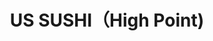 ---
layout: place
title: "US SUSHI（High Point)"
permalink: /north-carolina/high-point/us-sushi-high-point.html
stateAbbr: NC
stateName: North Carolina
cityName: High Point
seo:
  name: "US SUSHI（High Point)"
  type: Restaurant
  links: null
description: "US SUSHI（High Point) serves delicious sushi in High Point, North Carolina. Try fresh Japanese dishes for a great dining experience. "
place_id: ChIJ943JjpsFU4gRqMaO4eyq-x4
photos:
  - name: >-
      places/ChIJ943JjpsFU4gRqMaO4eyq-x4/photos/AeeoHcKneMmK3Y65ZYjlX-_iZdIq5EvPb16lP4YsJ9P2f8Cv3YNBz6Q70oVG3n0lEOWSf6rcvDF4g4Q9mYKoTJnBK3Er1HE2dncjkTlmsRhnRd8H9fhaKIUd7MRs7xzi34NUAAtPbQKIj-NLUJq7KgnCTMlr0tnMh0nRtCt0Dkh9jkL5QJ60LqXqRpkA8T2hira8s0WZt3Q2lvw6UElF90AX7knqtVvaSbNyT4NDFv7aVP0oCqvsy6-ugNS3HVf0F__QxCd_XxN0tVFFDn2rqj584qtJMHSyayAKtigoijqbrIdLUg
    widthPx: 4800
    heightPx: 3600
    authorAttributions:
      - displayName: US SUSHI（High Point)
        uri: https://maps.google.com/maps/contrib/103698565661355041002
        photoUri: >-
          https://lh3.googleusercontent.com/a/ACg8ocLhKCOUHH4Y00k_nm-4UpvMudQ91NXJ_ozBCs__ddOr5Kr_nA=s100-p-k-no-mo
    flagContentUri: >-
      https://www.google.com/local/imagery/report/?cb_client=maps_api_places.places_api&image_key=!1e10!2sAF1QipNPDoUW5x2gC0uDEAbV3AYsRfOwZ3B47AGeGXsR&hl=en-US
    googleMapsUri: >-
      https://www.google.com/maps/place//data=!3m4!1e2!3m2!1sAF1QipNPDoUW5x2gC0uDEAbV3AYsRfOwZ3B47AGeGXsR!2e10!4m2!3m1!1s0x8853059b8ec98df7:0x1efbaaece18ec6a8
  - name: >-
      places/ChIJ943JjpsFU4gRqMaO4eyq-x4/photos/AeeoHcI1Vyo3pPw7FWwc5zYXsY6B0xuPMrJxjvTa1xBISfzpL_il36xn_kxAdkB7i9q_Et77y8z8mCdi8IqeGRncN1HF29s5PzyXqh8sluz9qchgyZJZ80AdKfonuQSEC3QpZCNCGAChOD_vf261Unsl5oUSqbWcxzxCoociWXzY-VV2-aOGeiVkhrvoBzbR61q-RzSt5NylhxWOv2JjKykXSO5hGBom8Gj749iz8FE6QzNFalncMjqhtVs6JsHEbTh1mEJX1OfxzV_O9s_2r_4pCwk12NsyxiXcpYUlfh8QiNHHTw
    widthPx: 1290
    heightPx: 727
    authorAttributions:
      - displayName: US SUSHI（High Point)
        uri: https://maps.google.com/maps/contrib/103698565661355041002
        photoUri: >-
          https://lh3.googleusercontent.com/a/ACg8ocLhKCOUHH4Y00k_nm-4UpvMudQ91NXJ_ozBCs__ddOr5Kr_nA=s100-p-k-no-mo
    flagContentUri: >-
      https://www.google.com/local/imagery/report/?cb_client=maps_api_places.places_api&image_key=!1e10!2sAF1QipO9dCgvV6Em12aSjx_xnNDOm7mnGWICpzvLWVVw&hl=en-US
    googleMapsUri: >-
      https://www.google.com/maps/place//data=!3m4!1e2!3m2!1sAF1QipO9dCgvV6Em12aSjx_xnNDOm7mnGWICpzvLWVVw!2e10!4m2!3m1!1s0x8853059b8ec98df7:0x1efbaaece18ec6a8
  - name: >-
      places/ChIJ943JjpsFU4gRqMaO4eyq-x4/photos/AeeoHcIGF2Akfpu-iF1Uak9MyMwp2c5PyVAoAotYsbgTxwX3ESQ1_uIYPDJnRytD99a5uLgG9S-E7HDXMrIsz5_06ptFJcNp_a5OO4F9WeKC3KzVx_NAbgjudeJakSJ9XIpfa5xzgpr-1xSTWEW2__j2ACbcW3KGIY_PfKMjvSQxK_Xf0owo2xAdUaFnurna-8SQ2kFf14UpdLngQGazYw98HS08FIuEWknhOhW3FzT6aOAwMvEK1CvgR2SxBTRThauhs9OJJcNwS8EXFJxWALmQwgpYDn-itz8c2H8Dn38-UGnwMg
    widthPx: 1290
    heightPx: 1587
    authorAttributions:
      - displayName: US SUSHI（High Point)
        uri: https://maps.google.com/maps/contrib/103698565661355041002
        photoUri: >-
          https://lh3.googleusercontent.com/a/ACg8ocLhKCOUHH4Y00k_nm-4UpvMudQ91NXJ_ozBCs__ddOr5Kr_nA=s100-p-k-no-mo
    flagContentUri: >-
      https://www.google.com/local/imagery/report/?cb_client=maps_api_places.places_api&image_key=!1e10!2sAF1QipM5_jQHltbyeovRrOP9QAgrYOUBy68oZa97wg81&hl=en-US
    googleMapsUri: >-
      https://www.google.com/maps/place//data=!3m4!1e2!3m2!1sAF1QipM5_jQHltbyeovRrOP9QAgrYOUBy68oZa97wg81!2e10!4m2!3m1!1s0x8853059b8ec98df7:0x1efbaaece18ec6a8
  - name: >-
      places/ChIJ943JjpsFU4gRqMaO4eyq-x4/photos/AeeoHcIMG3H6QfYVeXslFWSGhzeOuvoSp66tsIMtuD2tLd72n9zf0vIRCdry0idtF4hHufKsJ6auArvBuDaYkhKAUH0L6WIhGb0LrqnHd_sMg6tAwu-JiR5EAp1oXt0_lJo1xcPkQGN4ZpztQbcyrONjpvmwiCbz8hRLFKNlKxluXVo-cp8ROB9K_rBq7Ou3Bc1F8FJOTueVZ__XqF3brVahaRTRZ6NwefOwix3OGrMM3rOAarNa92lwnCJ5cROP_7aQ3DAplagJSp3BUT03OgE6Y9z6On-cP2oiYuK2Px83G2Sqng
    widthPx: 4284
    heightPx: 4779
    authorAttributions:
      - displayName: US SUSHI（High Point)
        uri: https://maps.google.com/maps/contrib/103698565661355041002
        photoUri: >-
          https://lh3.googleusercontent.com/a/ACg8ocLhKCOUHH4Y00k_nm-4UpvMudQ91NXJ_ozBCs__ddOr5Kr_nA=s100-p-k-no-mo
    flagContentUri: >-
      https://www.google.com/local/imagery/report/?cb_client=maps_api_places.places_api&image_key=!1e10!2sAF1QipO0SlJo-axceyfd2mU-OkKk4CGq2mPP_IV_Pnyv&hl=en-US
    googleMapsUri: >-
      https://www.google.com/maps/place//data=!3m4!1e2!3m2!1sAF1QipO0SlJo-axceyfd2mU-OkKk4CGq2mPP_IV_Pnyv!2e10!4m2!3m1!1s0x8853059b8ec98df7:0x1efbaaece18ec6a8
  - name: >-
      places/ChIJ943JjpsFU4gRqMaO4eyq-x4/photos/AeeoHcKmCFMa009eYKUMiF809gluP5L4Dk2PLo3vNTs6HEl5vUILodyiKywwHIW2PSolj9kniHrih1cWRTEG0R8CQYQG7beh8KJD1suB7t9AIf_wCv9q0GuA8FCcw821-dPBnesgyJ7zFOom6gL53uc-3WutJvx5xi3Xz6qrAlkm4dcRh50ONwJprOlUz9ociXh9LLgqdoquqRGVPR4aSA_3NfDeU8OvSGUMLO-5V6gUy5T4T39s1W_tc8-i11iv55ltNucz72fQVcbqgxEN2qGNLSfdZRVbdsi3YGU5afc9K2LLnA
    widthPx: 3600
    heightPx: 4800
    authorAttributions:
      - displayName: US SUSHI（High Point)
        uri: https://maps.google.com/maps/contrib/103698565661355041002
        photoUri: >-
          https://lh3.googleusercontent.com/a/ACg8ocLhKCOUHH4Y00k_nm-4UpvMudQ91NXJ_ozBCs__ddOr5Kr_nA=s100-p-k-no-mo
    flagContentUri: >-
      https://www.google.com/local/imagery/report/?cb_client=maps_api_places.places_api&image_key=!1e10!2sAF1QipNwoLPRRixsfnCimWImfwgEQfCjmM8DLMTz7eQ2&hl=en-US
    googleMapsUri: >-
      https://www.google.com/maps/place//data=!3m4!1e2!3m2!1sAF1QipNwoLPRRixsfnCimWImfwgEQfCjmM8DLMTz7eQ2!2e10!4m2!3m1!1s0x8853059b8ec98df7:0x1efbaaece18ec6a8
  - name: >-
      places/ChIJ943JjpsFU4gRqMaO4eyq-x4/photos/AeeoHcKtBd0o0g4YccvTHCFBNvizdy4MDb0FbEf-TF52SkrCWZOJcVJIi-qK7jrBVTfr_r88XO_vbHk5KeDpuwmEjVBSJSlp-zhWTM8a7eblQF1AB3Q9oWr2UxmzMDXDnu20pSoy6j3fu7uLWsTpth8H_V33HGOzSLLrfSz3tmeQE2Vawt7MhwGVGsQESrhQPArOIJxRmPySzesc50vR3mxkg3SiRCWcOMJYmAmOjKEue-jmCRoLyN4bcmqUOunw9tpCQPa3aW4DCKRnXfJn_gW2DZ29k8Nplszfo0iXt0_weNq6sWqAeNZazJN6AF1XZ_n00MQScgZiuh0sTVLzuOHvnF5C82WsVL-td7gmuhtvfXbvEBCpokN-B9PgCdJDltkshjgsq1nWJ6v5y5tZ4UKJ3LMhf7_7Q_vF8dfV8mI-YmfxtNPz
    widthPx: 1284
    heightPx: 1328
    authorAttributions:
      - displayName: Chanel McCullough
        uri: https://maps.google.com/maps/contrib/105894087668084171721
        photoUri: >-
          https://lh3.googleusercontent.com/a/ACg8ocLf-6GftIymTrJPsJjMZBJEYcfJNC7TGOoOdfwjptCfBG3hTQ=s100-p-k-no-mo
    flagContentUri: >-
      https://www.google.com/local/imagery/report/?cb_client=maps_api_places.places_api&image_key=!1e10!2sCIHM0ogKEICAgMCQ97HY7AE&hl=en-US
    googleMapsUri: >-
      https://www.google.com/maps/place//data=!3m4!1e2!3m2!1sCIHM0ogKEICAgMCQ97HY7AE!2e10!4m2!3m1!1s0x8853059b8ec98df7:0x1efbaaece18ec6a8
  - name: >-
      places/ChIJ943JjpsFU4gRqMaO4eyq-x4/photos/AeeoHcLDoJZpENkm1wNFKB2Do4vw101TsHrsZnz1tC7dYnXxxGHwUOGl3YhggBnzKlHd9i8G582UxK_W60dTVvy2kx8rUb0q_IQC9PHW0JPq9YfP108cMQnI9wwgveLNUYlo_Mnly13SdfKdf3qm2_5GprYuFHy7ouXqTjHQceTrdVEyi2wM5DPeeuvxBzB7tOp5LmIXfjUleVGi31FzygtUcEoFCyLDdz_51hZKg0Y1JRWHL_5oFarrPu3mbx13VRtDk7QX_ONCep7MRRcdTGsN2jeO9Oc3woNqN0BeYMUInmexkg
    widthPx: 3024
    heightPx: 4032
    authorAttributions:
      - displayName: US SUSHI（High Point)
        uri: https://maps.google.com/maps/contrib/103698565661355041002
        photoUri: >-
          https://lh3.googleusercontent.com/a/ACg8ocLhKCOUHH4Y00k_nm-4UpvMudQ91NXJ_ozBCs__ddOr5Kr_nA=s100-p-k-no-mo
    flagContentUri: >-
      https://www.google.com/local/imagery/report/?cb_client=maps_api_places.places_api&image_key=!1e10!2sAF1QipNhqxMMbCLnIN2u8ihcgCgUWQ5df4beY8-iGvyt&hl=en-US
    googleMapsUri: >-
      https://www.google.com/maps/place//data=!3m4!1e2!3m2!1sAF1QipNhqxMMbCLnIN2u8ihcgCgUWQ5df4beY8-iGvyt!2e10!4m2!3m1!1s0x8853059b8ec98df7:0x1efbaaece18ec6a8
  - name: >-
      places/ChIJ943JjpsFU4gRqMaO4eyq-x4/photos/AeeoHcJrg676tG23llXIpLMrMVxhO4P-b11G1qlxSo0Kbv2Sh0NNHwUbr1SkXRFtrp_cj_tX7rgKzWebq59tL52RX58VxLeGanyuczD6zxbDNqX98edetHsUFP4LOzHsPySM8bLTwcKYWczjAjqDcW7vsjP-9tbt_4oQjhoyMhg4dRWjGMlXqHXS5M4nSBspvoQIjc2xI6ElkhAp-0Upg4SdXFUgE8vmDv-jYtyVZD7_ucfgIw9D2B4n-jn7H4ffeMqqM9ZBTjAwLxSs_d2HcoHjDMX-nkCt32YyPVTOQyhxAK5TeA
    widthPx: 3024
    heightPx: 4032
    authorAttributions:
      - displayName: US SUSHI（High Point)
        uri: https://maps.google.com/maps/contrib/103698565661355041002
        photoUri: >-
          https://lh3.googleusercontent.com/a/ACg8ocLhKCOUHH4Y00k_nm-4UpvMudQ91NXJ_ozBCs__ddOr5Kr_nA=s100-p-k-no-mo
    flagContentUri: >-
      https://www.google.com/local/imagery/report/?cb_client=maps_api_places.places_api&image_key=!1e10!2sAF1QipOfYpjK9G3d5ZjI_2hmDk0Na8lNjftprqBjrT6S&hl=en-US
    googleMapsUri: >-
      https://www.google.com/maps/place//data=!3m4!1e2!3m2!1sAF1QipOfYpjK9G3d5ZjI_2hmDk0Na8lNjftprqBjrT6S!2e10!4m2!3m1!1s0x8853059b8ec98df7:0x1efbaaece18ec6a8
  - name: >-
      places/ChIJ943JjpsFU4gRqMaO4eyq-x4/photos/AeeoHcLXDN5Vhwn86RS7CpO-n6_-0ieFrQpNOMEG9qdyvqhG6UTAXgTTmvS5M31gh9qHo4KtXM3XXc_y8BD270vUnJqcPPQrSYwOUm2K3w5UBlDDhUy8YyZsKVjiJgGFLF3thMtn546bcZtz8OhK880l_7HcfyU09kiLwceAqVBMmXAoPZhK3N93PJgc3iYwsXpcUcyK0WVS1ZxKVWdJiKL_BQae4S5wWfGGJ1sSc_s0-_0mPd5MX8iVA9fyKFWTVgC6In1hrG2q1pI6jUQe-ZpcP7M4EJ9abHorbqQKT-c8Z18KdQ
    widthPx: 1052
    heightPx: 1045
    authorAttributions:
      - displayName: US SUSHI（High Point)
        uri: https://maps.google.com/maps/contrib/103698565661355041002
        photoUri: >-
          https://lh3.googleusercontent.com/a/ACg8ocLhKCOUHH4Y00k_nm-4UpvMudQ91NXJ_ozBCs__ddOr5Kr_nA=s100-p-k-no-mo
    flagContentUri: >-
      https://www.google.com/local/imagery/report/?cb_client=maps_api_places.places_api&image_key=!1e10!2sAF1QipOOy5gl2GZMG5FQ0-PKHxiC8t7Z2IwBpcDHwHRo&hl=en-US
    googleMapsUri: >-
      https://www.google.com/maps/place//data=!3m4!1e2!3m2!1sAF1QipOOy5gl2GZMG5FQ0-PKHxiC8t7Z2IwBpcDHwHRo!2e10!4m2!3m1!1s0x8853059b8ec98df7:0x1efbaaece18ec6a8
  - name: >-
      places/ChIJ943JjpsFU4gRqMaO4eyq-x4/photos/AeeoHcImk9dubIiHX11SYAg5c3MtSjoQHcul9aIU83xnZkmZ-Mz-3KbA-vFEtfoC5SpFc3EZKCtH1EEam55p51w0WBO1u5hgK3vceSgEvBimrjPetSu4W8ZtalfNI_81qaIv5vRbIM0MhpXDT8obVJH70iW7rGDLhLziUjXZTQSvoK2ajpHaTOH1p6v-aiid0r8s_Sg1EArU0CgD6bSaWUL7TY7ey5kUu-NK494PQcE-IjzQWuUyKcMa23l4KaE8jvzW6YMbdTdCT0aB109wgqqPg_aj5cGFQykyPnfmSeGh35StfA
    widthPx: 1290
    heightPx: 1002
    authorAttributions:
      - displayName: US SUSHI（High Point)
        uri: https://maps.google.com/maps/contrib/103698565661355041002
        photoUri: >-
          https://lh3.googleusercontent.com/a/ACg8ocLhKCOUHH4Y00k_nm-4UpvMudQ91NXJ_ozBCs__ddOr5Kr_nA=s100-p-k-no-mo
    flagContentUri: >-
      https://www.google.com/local/imagery/report/?cb_client=maps_api_places.places_api&image_key=!1e10!2sAF1QipOTrpRxpX0Dk4kZomq3DpNmyDG7l9kC876fibmo&hl=en-US
    googleMapsUri: >-
      https://www.google.com/maps/place//data=!3m4!1e2!3m2!1sAF1QipOTrpRxpX0Dk4kZomq3DpNmyDG7l9kC876fibmo!2e10!4m2!3m1!1s0x8853059b8ec98df7:0x1efbaaece18ec6a8
address: '2531 Eastchester Dr #113, High Point, NC 27265, USA'
street: '2531 Eastchester Dr #113'
city: High Point
state: NC
zip: '27265'
country: USA
neighborhood: null
latitude: '36.030577'
longitude: '-79.969633'
accessibility_options:
  wheelchairAccessibleParking: true
  wheelchairAccessibleEntrance: true
  wheelchairAccessibleRestroom: true
  wheelchairAccessibleSeating: true
business_status: OPERATIONAL
name: US SUSHI（High Point)
google_maps_links:
  directionsUri: >-
    https://www.google.com/maps/dir//''/data=!4m7!4m6!1m1!4e2!1m2!1m1!1s0x8853059b8ec98df7:0x1efbaaece18ec6a8!3e0
  placeUri: https://maps.google.com/?cid=2232565974665447080
  writeAReviewUri: >-
    https://www.google.com/maps/place//data=!4m3!3m2!1s0x8853059b8ec98df7:0x1efbaaece18ec6a8!12e1
  reviewsUri: >-
    https://www.google.com/maps/place//data=!4m4!3m3!1s0x8853059b8ec98df7:0x1efbaaece18ec6a8!9m1!1b1
  photosUri: >-
    https://www.google.com/maps/place//data=!4m3!3m2!1s0x8853059b8ec98df7:0x1efbaaece18ec6a8!10e5
primary_type: Japanese Restaurant
opening_hours:
  regular: null
  current: null
secondary_opening_hours:
  regular:
    weekdayDescriptions: null
    type: null
  current:
    weekdayDescriptions: null
    type: null
phone: null
price_level: null
price_range: null
rating: null
rating_count: 0
website: null
reviews: null
parking_options: null
payment_options: null
allow_dogs: null
curbside_pickup: null
delivery: null
dine_in: null
good_for_children: null
good_for_groups: null
good_for_sports: null
live_music: null
menu_for_children: null
outdoor_seating: null
reservable: null
restroom: null
serves_beer: null
serves_breakfast: null
serves_brunch: null
serves_cocktails: null
serves_coffee: null
serves_dinner: null
serves_dessert: null
serves_lunch: null
serves_vegetarian_food: null
serves_wine: null
takeout: null
update_category: essentials
summary: null

---